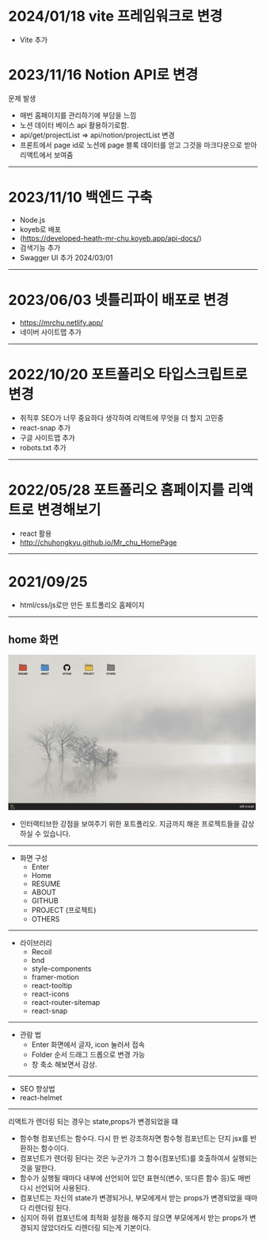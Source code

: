 # 2024/01/18 vite 프레임워크로 변경
- Vite 추가

# 2023/11/16 Notion API로 변경

문제 발생 
- 매번 홈페이지를 관리하기에 부담을 느낌
- 노션 데이터 베이스 api 활용하기로함.
- api/get/projectList => api/notion/projectList 변경
- 프론트에서 page id로 노션에 page 블록 데이터를 얻고 그것을 마크다운으로 받아 리액트에서 보여줌

----

# 2023/11/10 백엔드 구축

- Node.js
- koyeb로 배포
- (https://developed-heath-mr-chu.koyeb.app/api-docs/)
- 검색기능 추가
- Swagger UI 추가 2024/03/01

---


# 2023/06/03 넷틀리파이 배포로 변경

- https://mrchu.netlify.app/
- 네이버 사이트맵 추가

---

# 2022/10/20 포트폴리오 타입스크립트로 변경

- 취직후 SEO가 너무 중요하다 생각하여 리액트에 무엇을 더 할지 고민중
- react-snap 추가
- 구글 사이트맵 추가
- robots.txt 추가

---

# 2022/05/28 포트폴리오 홈페이지를 리액트로 변경해보기

- react 활용
- http://chuhongkyu.github.io/Mr_chu_HomePage

---

# 2021/09/25

- html/css/js로만 만든 포트폴리오 홈페이지

---

## home 화면

<img style="width: 500px; height: auto;" src="https://github.com/chuhongkyu/Mr_chu_HomePage/blob/main/public/assets/home.png?raw=true" alt="페이지"/>

- 인터랙티브한 강점을 보여주기 위한 포트폴리오.
  지금까지 해온 프로젝트들을 감상하실 수 있습니다.

---

- 화면 구성
  - Enter
  - Home
   - RESUME
   - ABOUT
   - GITHUB
   - PROJECT (프로젝트)
   - OTHERS

---

- 라이브러리
  - Recoil
  - bnd
  - style-components
  - framer-motion
  - react-tooltip
  - react-icons
  - react-router-sitemap
  - react-snap

---

- 관람 법
  - Enter 화면에서 글자, icon 눌러서 접속
  - Folder 순서 드래그 드롭으로 변경 가능
  - 창 축소 해보면서 감상.

---

- SEO 향상법
- react-helmet

---

리액트가 렌더링 되는 경우는 state,props가 변경되었을 떄

- 함수형 컴포넌트는 함수다. 다시 한 번 강조하자면 함수형 컴포넌트는 단지 jsx를 반환하는 함수이다.
- 컴포넌트가 렌더링 된다는 것은 누군가가 그 함수(컴포넌트)를 호출하여서 실행되는 것을 말한다.
- 함수가 실행될 때마다 내부에 선언되어 있던 표현식(변수, 또다른 함수 등)도 매번 다시 선언되어 사용된다.
- 컴포넌트는 자신의 state가 변경되거나, 부모에게서 받는 props가 변경되었을 때마다 리렌더링 된다.
- 심지어 하위 컴포넌트에 최적화 설정을 해주지 않으면 부모에게서 받는 props가 변경되지 않았더라도 리렌더링 되는게 기본이다.
